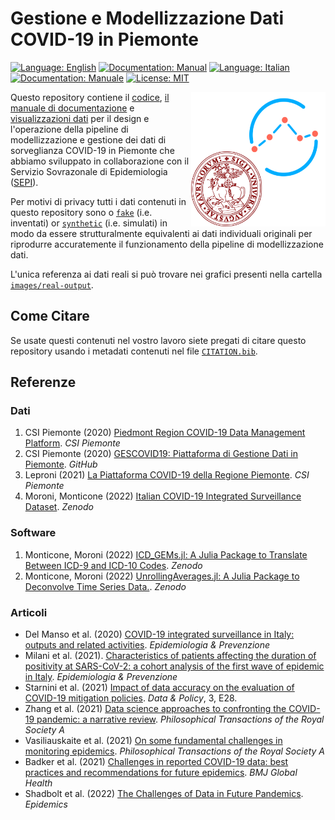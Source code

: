 # Gestione e Modellizzazione Dati COVID-19 in Piemonte

[![Language: English](https://img.shields.io/badge/Language-English-red.svg)](https://github.com/UniTo-SEPI/COVID-19_Piedmont/blob/main/README.md)
[![Documentation: Manual](https://img.shields.io/badge/Docs-Manual-orange.svg)](https://github.com/UniTo-SEPI/COVID-19_Piedmont/blob/main/docs/README.md)
[![Language: Italian](https://img.shields.io/badge/Language-Italian-blue.svg)](https://github.com/UniTo-SEPI/COVID-19_Piedmont/blob/main/README-ITA.md) 
[![Documentation: Manuale](https://img.shields.io/badge/Docs-Manuale-lightblue.svg)](https://github.com/UniTo-SEPI/COVID-19_Piedmont/blob/main/docs/README-ITA.md)
[![License: MIT](https://img.shields.io/badge/License-MIT-green.svg)](https://github.com/UniTo-SEPI/COVID-19_Piedmont/blob/main/LICENSE)

<img align="right" width="215" height="215" src="https://github.com/UniTo-SEPI/COVID-19_Piedmont/blob/main/images/logo/logo.png?raw=true">

Questo repository contiene il [codice](https://github.com/UniTo-SEPI/COVID-19_Piedmont/tree/main/src), [il manuale di documentazione](https://github.com/UniTo-SEPI/COVID-19_Piedmont/tree/main/docs/README-ITA.md) e [visualizzazioni dati](https://github.com/UniTo-SEPI/COVID-19_Piedmont/tree/main/images/plots) per il design e l'operazione della pipeline di modellizzazione e gestione dei dati di sorveglianza COVID-19 in Piemonte che abbiamo sviluppato in collaborazione con il Servizio Sovrazonale di Epidemiologia ([SEPI](https://www.epi.piemonte.it/)).

Per motivi di privacy tutti i dati contenuti in questo repository sono o [`fake`](https://github.com/UniTo-SEPI/COVID-19_Piedmont/tree/main/data/fake-input) (i.e. inventati) or [`synthetic`](https://github.com/UniTo-SEPI/COVID-19_Piedmont/tree/main/data/synthetic-input) (i.e. simulati) in modo da essere strutturalmente equivalenti ai dati individuali originali per riprodurre accuratemente il funzionamento della pipeline di modellizzazione dati. 

L'unica referenza ai dati reali si può trovare nei grafici presenti nella cartella [`images/real-output`](https://github.com/UniTo-SEPI/COVID-19_Piedmont/tree/main/images/plots/real-output).

## Come Citare

Se usate questi contenuti nel vostro lavoro siete pregati di citare questo repository usando i metadati contenuti nel file [`CITATION.bib`](https://github.com/UniTo-SEPI/COVID-19_Piedmont/blob/main/CITATION.bib).

## Referenze 

### Dati 

1. CSI Piemonte (2020) [Piedmont Region COVID-19 Data Management Platform](https://www.csipiemonte.it/en/project/piedmont-region-covid-19-platform). *CSI Piemonte*
2. CSI Piemonte (2020) [GESCOVID19: Piattaforma di Gestione Dati in Piemonte](https://github.com/regione-piemonte/gescovid19). *GitHub*
3. Leproni (2021) [La Piattaforma COVID-19 della Regione Piemonte](https://www.masteradabi.it/images/CSI_Piattaforma_COVID_20210308_V2.pdf). *CSI Piemonte*
4. Moroni, Monticone (2022) [Italian COVID-19 Integrated Surveillance Dataset](https://doi.org/10.5281/zenodo.5748141). *Zenodo*

### Software 

1. Monticone, Moroni (2022) [ICD_GEMs.jl: A Julia Package to Translate Between ICD-9 and ICD-10 Codes](https://doi.org/10.5281/zenodo.6564434). *Zenodo*
2. Monticone, Moroni (2022) [UnrollingAverages.jl: A Julia Package to Deconvolve Time Series Data.](https://doi.org/10.5281/zenodo.5725301). *Zenodo*


### Articoli 

* Del Manso et al. (2020) [COVID-19 integrated surveillance in Italy: outputs and related activities](https://doi.org/10.19191/EP20.5-6.S2.105). *Epidemiologia & Prevenzione*
* Milani et al. (2021). [Characteristics of patients affecting the duration of positivity at SARS-CoV-2: a cohort analysis of the first wave of epidemic in Italy](https://epiprev.it/5814). *Epidemiologia & Prevenzione* 
* Starnini et al. (2021) [Impact of data accuracy on the evaluation of COVID-19 mitigation policies](https://www.doi.org/10.1017/dap.2021.25). *Data & Policy*, 3, E28. 
* Zhang et al. (2021) [Data science approaches to confronting the COVID-19 pandemic: a narrative review](https://doi.org/10.1098/rsta.2021.0127). *Philosophical Transactions of the Royal Society A*
* Vasiliauskaite et al. (2021) [On some fundamental challenges in monitoring epidemics](https://doi.org/10.1098/rsta.2021.0117). *Philosophical Transactions of the Royal Society A*
* Badker et al. (2021) [Challenges in reported COVID-19 data: best practices and recommendations for future epidemics](http://dx.doi.org/10.1136/bmjgh-2021-005542). *BMJ Global Health*
* Shadbolt et al. (2022) [The Challenges of Data in Future Pandemics](https://doi.org/10.1016/j.epidem.2022.100612). *Epidemics*